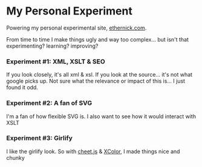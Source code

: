 # My Personal Experiment

Powering my personal experimental site, [ethernick.com](http://ethernick.com). 

From time to time I make things ugly and way too complex... but isn't that experimenting? learning? improving?

### Experiment #1: XML, XSLT & SEO

If you look closely, it's all xml & xsl. If you look at the source... it's not what google picks up. Not sure what the relevance or impact of this is... I just found it odd.

### Experiment #2: A fan of SVG

I'm a fan of how flexible SVG is. I also want to see how it would interact with XSLT

### Experiment #3: Girlify

I like the girlify look. So with [cheet.js](https://github.com/namuol/cheet.js) & [XColor](https://github.com/infusion/jQuery-xcolor), I made things nice and chunky

